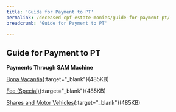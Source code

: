 ```yaml
---
title: 'Guide for Payment to PT'
permalink: /deceased-cpf-estate-monies/guide-for-payment-pt/
breadcrumb: 'Guide for Payment to PT'

---
```



Guide for Payment to PT
---

**Payments Through SAM Machine**

[Bona Vacantia](/files/SAMMACHINEBV.pdf){:target="_blank"}(485KB)

[Fee (Special)](/files/SAMMACHINEfee(special).pdf){:target="_blank"}(485KB)

[Shares and Motor Vehicles](/files/SAMMACHINEshare&vehicle.pdf){:target="_blank"}(485KB)
